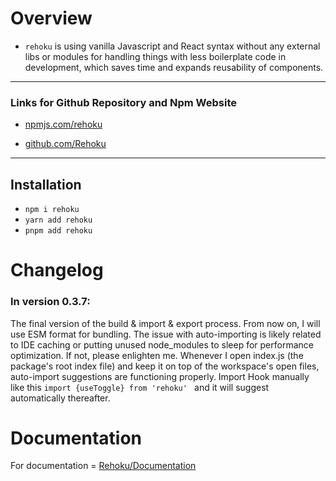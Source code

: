 # Overview

- `rehoku` is using vanilla Javascript and React syntax without any external libs or modules for handling things with less boilerplate code in development, which saves time and expands reusability of components.

---

### Links for Github Repository and Npm Website

- [npmjs.com/rehoku](https://www.npmjs.com/package/rehoku?activeTab=readme)

- [github.com/Rehoku](https://github.com/latids/Rehoku)

---

## Installation

- `npm i rehoku`
- `yarn add rehoku`
- `pnpm add rehoku`

# Changelog

### In version 0.3.7:

The final version of the build & import & export process. From now on, I will use ESM format for bundling. The issue with auto-importing is likely related to IDE caching or putting unused node_modules to sleep for performance optimization. If not, please enlighten me. Whenever I open index.js (the package's root index file) and keep it on top of the workspace's open files, auto-import suggestions are functioning properly. Import Hook manually like this `import {useToggle} from 'rehoku' ` and it will suggest automatically thereafter.

# Documentation

For documentation = [Rehoku/Documentation](https://github.com/latids/Rehoku/blob/main/documentation/DOCUMENTATION.MD)
